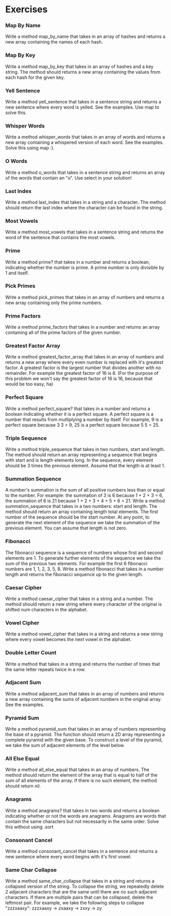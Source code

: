 # Exercises

### Map By Name

Write a method map_by_name  that takes in an array of hashes and returns a new array containing the names of each hash.

### Map By Key

Write a method map_by_key that takes in an array of hashes and a key string. The method should returns a new array containing the values from each hash for the given key.

### Yell Sentence

Write a method yell_sentence that takes in a sentence string and returns a new sentence where every word is yelled. See the examples. Use map to solve this.

### Whisper Words

Write a method whisper_words that takes in an array of words and returns a new array containing a whispered version of each word. See the examples. Solve this using map :).

### O Words

Write a method o_words that takes in a sentence string and returns an array of the words that contain an "o". Use select in your solution!

### Last Index

Write a method last_index that takes in a string and a character. The method should return the last index where the character can be found in the string.

### Most Vowels

Write a method most_vowels that takes in a sentence string and returns the word of the sentence that contains the most vowels.

### Prime

Write a method prime? that takes in a number and returns a boolean, indicating whether the number is prime. A prime number is only divisible by 1 and itself.

### Pick Primes

Write a method pick_primes that takes in an array of numbers and returns a new array containing only the prime numbers.

### Prime Factors

Write a method prime_factors that takes in a number and returns an array containing all of the prime factors of the given number.

### Greatest Factor Array

Write a method greatest_factor_array that takes in an array of numbers and returns a new array where every even number is replaced with it's greatest factor. A greatest factor is the largest number that divides another with no remainder. For example the greatest factor of 16 is 8. (For the purpose of this problem we won't say the greatest factor of 16 is 16, because that would be too easy, ha)

### Perfect Square

Write a method perfect_square? that takes in a number and returns a boolean indicating whether it is a perfect square. A perfect square is a number that results from multiplying a number by itself. For example, 9 is a perfect square because 3  3 = 9, 25 is a perfect square because 5  5 = 25.

### Triple Sequence

Write a method triple_sequence that takes in two numbers, start and length. The method should return an array representing a sequence that begins with start and is length elements long. In the sequence, every element should be 3 times the previous element. Assume that the length is at least 1.

### Summation Sequence

A number's summation is the sum of all positive numbers less than or equal to the number. For example: the summation of 3 is 6 because 1 + 2 + 3 = 6, the summation of 6 is 21 because 1 + 2 + 3 + 4 + 5 + 6 = 21. Write a method summation_sequence that takes in a two numbers: start and length. The method should return an array containing length total elements. The first number of the sequence should be the start number. At any point, to generate the next element of the sequence we take the summation of the previous element. You can assume that length is not zero.

### Fibonacci

The fibonacci sequence is a sequence of numbers whose first and second elements are 1. To generate further elements of the sequence we take the sum of the previous two elements. For example the first 6 fibonacci numbers are 1, 1, 2, 3, 5, 8. Write a method fibonacci that takes in a number length and returns the fibonacci sequence up to the given length.

### Caesar Cipher

Write a method caesar_cipher that takes in a string and a number. The method should return a new string where every character of the original is shifted num characters in the alphabet.

### Vowel Cipher

Write a method vowel_cipher that takes in a string and returns a new string where every vowel becomes the next vowel in the alphabet.

### Double Letter Count

Write a method that takes in a string and returns the number of times that the same letter repeats twice in a row.

### Adjacent Sum

Write a method adjacent_sum that takes in an array of numbers and returns a new array containing the sums of adjacent numbers in the original array. See the examples.

### Pyramid Sum

Write a method pyramid_sum that takes in an array of numbers representing the base of a pyramid. The function should return a 2D array representing a complete pyramid with the given base. To construct a level of the pyramid, we take the sum of adjacent elements of the level below.

### All Else Equal

Write a method all_else_equal that takes in an array of numbers. The method should return the element of the array that is equal to half of the sum of all elements of the array. If there is no such element, the method should return nil.

### Anagrams

Write a method anagrams? that takes in two words and returns a boolean indicating whether or not the words are anagrams. Anagrams are words that contain the same characters but not necessarily in the same order. Solve this without using .sort

### Consonant Cancel

Write a method consonant_cancel that takes in a sentence and returns a new sentence where every word begins with it's first vowel.

### Same Char Collapse

Write a method same_char_collapse that takes in a string and returns a collapsed version of the string. To collapse the string, we repeatedly delete 2 adjacent characters that are the same until there are no such adjacent characters. If there are multiple pairs that can be collapsed, delete the leftmost pair. For example, we take the following steps to collapse "zzzxaaxy": zzzxaaxy -> zxaaxy -> zxxy -> zy
